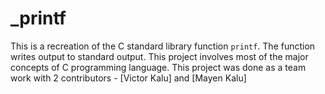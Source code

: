 # _printf
This is a recreation of the C standard library function ```printf```.
The function writes output to standard output.
This project involves most of the major concepts of C programming language.
This project was done as a team work with 2 contributors - [Victor Kalu] and [Mayen Kalu]
